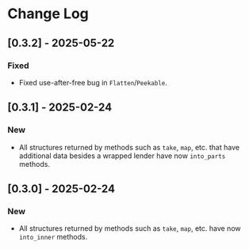 # Change Log

## [0.3.2] - 2025-05-22

### Fixed

* Fixed use-after-free bug in `Flatten`/`Peekable`.

## [0.3.1] - 2025-02-24

### New

* All structures returned by methods such as `take`, `map`, etc. that
  have additional data besides a wrapped lender have now `into_parts`
  methods.

## [0.3.0] - 2025-02-24

### New

* All structures returned by methods such as `take`, `map`, etc. have
  now `into_inner` methods.
